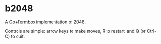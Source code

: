 # b2048

A [Go](https://golang.org)+[Termbox](https://github.com/nsf/termbox-go) implementation of [2048](https://play2048.co/).

Controls are simple: arrow keys to make moves, R to restart, and Q (or Ctrl-C) to quit.
